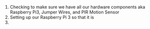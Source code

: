 1. Checking to make sure we have all our hardware components aka Raspberry Pi3, Jumper Wires, and PIR Motion Sensor 
2. Setting up our Raspberry Pi 3 so that it is
3. 

